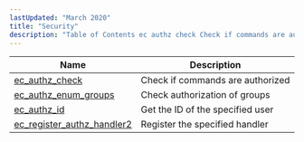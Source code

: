 ```yaml
---
lastUpdated: "March 2020"
title: "Security"
description: "Table of Contents ec authz check Check if commands are authorized ec authz enum groups Check authorization of groups ec authz id Get the ID of the specified user ec register authz handler 2 Register the specified handler..."
---
```



| Name                                                                                                                | Description                      |
|---------------------------------------------------------------------------------------------------------------------|----------------------------------|
| [ec_authz_check](/momentum/3/3-api/apis-ec-authz-check)                         | Check if commands are authorized |
| [ec_authz_enum_groups](/momentum/3/3-api/apis-ec-authz-enum-groups)             | Check authorization of groups    |
| [ec_authz_id](/momentum/3/3-api/apis-ec-authz-id)                               | Get the ID of the specified user |
| [ec_register_authz_handler2](/momentum/3/3-api/apis-ec-register-authz-handler-2) | Register the specified handler   |
